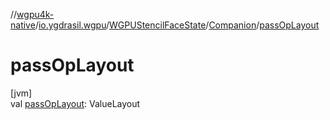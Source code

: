//[wgpu4k-native](../../../../index.md)/[io.ygdrasil.wgpu](../../index.md)/[WGPUStencilFaceState](../index.md)/[Companion](index.md)/[passOpLayout](pass-op-layout.md)

# passOpLayout

[jvm]\
val [passOpLayout](pass-op-layout.md): ValueLayout